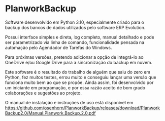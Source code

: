 # PlanworkBackup
Software desenvolvido em Python 3.10, especialmente criado para o backup dos bancos de dados utilizados pelo software ERP Evolution.

Possui interface simples e direta, log completo, manual detalhado e pode ser parametrizado via linha de comando, funcionalidade pensada na automação pelo Agendador de Tarefas do Windows.

Para próximas versões, pretendo adicionar a opção de integrá-lo ao OneDrive e/ou Google Drive para a sincronização do backup em nuvem.

Este software é o resultado do trabalho de alguém que saiu do zero em Python, fez muitos testes, errou muito e conseguiu lançar uma versão que funciona muito bem ao que se propõe. Ainda assim, foi desenvolvido por um iniciante em programação, e por essa razão aceito de bom grado colaborações e sugestões ao projeto.

O manual de instalação e instruções de uso está disponível em https://github.com/osenhorn/PlanworkBackup/releases/download/PlanworkBackup2.0/Manual.Planwork.Backup.2.0.pdf
